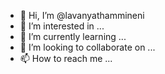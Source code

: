 - 👋 Hi, I’m @lavanyathammineni
- 👀 I’m interested in ...
- 🌱 I’m currently learning ...
- 💞️ I’m looking to collaborate on ...
- 📫 How to reach me ...

<!---
lavanyathammineni/lavanyathammineni is a ✨ special ✨ repository because its `README.md` (this file) appears on your GitHub profile.
You can click the Preview link to take a look at your changes.
--->
